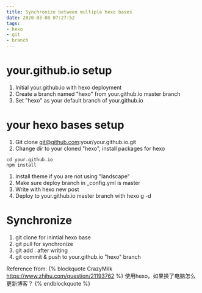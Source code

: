```yaml
---
title: Synchronize between multiple hexo bases
date: 2020-03-08 07:27:52
tags: 
- hexo
- git
- branch
---
```


# your.github.io setup

1. Initial your.github.io with hexo deployment
1. Create a branch named "hexo" from your.github.io master branch
1. Set "hexo" as your default branch of your.github.io

# your hexo bases setup
1. Git clone git@github.com:your/your.github.io.git
1. Change dir to your cloned "hexo", install packages for hexo
```
cd your.github.io
npm install
```
1. Install theme if you are not using "landscape"
1. Make sure deploy branch in _config.yml is master
1. Write with hexo new post
1. Deploy to your.github.io master branch with hexo g -d

# Synchronize
1. git clone for inintial hexo base
1. git pull for synchronize
1. git add . after writing
1. git commit & push to your.github.io "hexo" branch

Reference from:
{% blockquote CrazyMilk https://www.zhihu.com/question/21193762 %}
使用hexo，如果换了电脑怎么更新博客？
{% endblockquote %}
